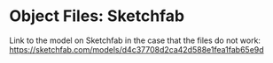 # Object Files: Sketchfab

Link to the model on Sketchfab in the case that the files do not work: https://sketchfab.com/models/d4c37708d2ca42d588e1fea1fab65e9d
